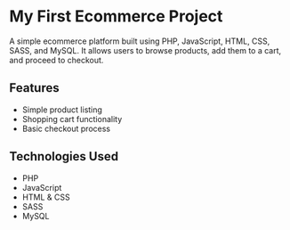 # My First Ecommerce Project
A simple ecommerce platform built using PHP, JavaScript, HTML, CSS, SASS, and MySQL. It allows users to browse products, add them to a cart, and proceed to checkout.
## Features
- Simple product listing
- Shopping cart functionality
- Basic checkout process
## Technologies Used
- PHP
- JavaScript
- HTML & CSS
- SASS
- MySQL
